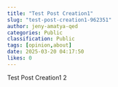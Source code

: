 ```yaml
---
title: "Test Post Creation1"
slug: "test-post-creation1-962351"
author: jeny-amatya-qed
categories: Public
classification: Public
tags: [opinion,about]
date: 2025-03-20 04:17:50 
likes: 0
---
```


Test Post Creation1 2